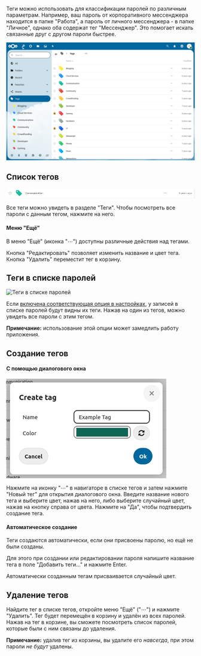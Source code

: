 Теги можно использовать для классификации паролей по различным параметрам.
Например, ваш пароль от корпоративного мессенджера находится в папке "Работа", а пароль от личного мессенджера - в папке "Личное", однако оба содержат тег "Мессенджер".
Это помогает искать связанные друг с другом пароли быстрее.

![Раздел "Теги"](_files/tag-section.png)

## Список тегов
![Пример тега в списке](_files/tag-single.png)

Все теги можно увидеть в разделе "Теги".
Чтобы посмотреть все пароли с данным тегом, нажмите на него.

#### Меню "Ещё"
В меню "Ещё" (иконка "⋯") доступны различные действия над тегами.

Кнопка "Редактировать" позволяет изменить название и цвет тега.
Кнопка "Удалить" переместит тег в корзину.

## Теги в списке паролей
![Теги в списке паролей](_files/tags-hover.gif)

Если [включена соответствующая опция в настройках]((./Settings#show-tags-in-the-list-view)), у записей в списке паролей будут видны их теги.
Нажав на один из тегов, можно увидеть все пароли с этим тегом.

**Примечание:** использование этой опции может замедлить работу приложения.

## Создание тегов
#### С помощью диалогового окна
![Диалоговое окно создания тега](_files/tag-create.png)

Нажмите на иконку "⋯" в навигаторе в списке тегов и затем нажмите "Новый тег" для открытия диалогового окна.
Введите название нового тега и выберите цвет, нажав на него, либо выберите случайный цвет, нажав на кнопку справа от цвета.
Нажмите на "Да", чтобы подтвердить создание тега.

#### Автоматическое создание
Теги создаются автоматически, если они присвоены паролю, но ещё не были созданы.

Для этого при создании или редактировании пароля напишите название тега в поле "Добавить теги..." и нажмите Enter.

Автоматически созданным тегам присваивается случайный цвет.

## Удаление тегов
Найдите тег в списке тегов, откройте меню "Ещё" ("⋯") и нажмите "Удалить".
Тег будет перемещён в корзину и удалён из всех паролей.
Нажав на тег в корзине, вы сможете посмотреть список паролей, которые были с ним связаны до удаления.

**Примечание:** удалив тег из корзины, вы удалите его *навсегда*, при этом пароли *не будут* удалены.
